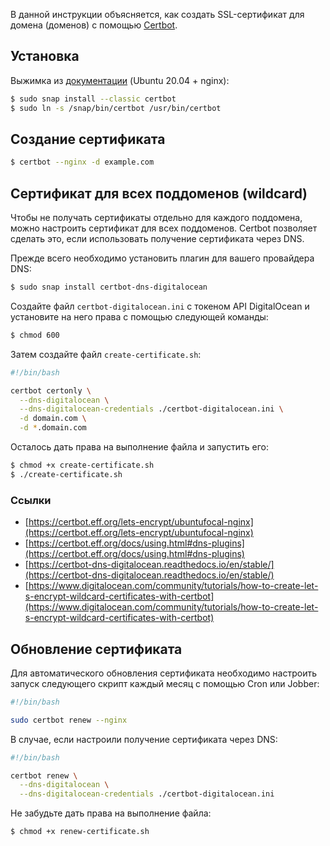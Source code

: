 В данной инструкции объясняется, как создать SSL-сертификат для домена (доменов) с помощью [Certbot](https://certbot.eff.org/).

## Установка

Выжимка из [документации](https://certbot.eff.org/instructionshttps://certbot.eff.org/docs/using.html) (Ubuntu 20.04 + nginx):

```bash
$ sudo snap install --classic certbot
$ sudo ln -s /snap/bin/certbot /usr/bin/certbot
```

## Создание сертификата

```bash
$ certbot --nginx -d example.com
```

## Сертификат для всех поддоменов (wildcard)

Чтобы не получать сертификаты отдельно для каждого поддомена, можно настроить сертификат для всех поддоменов. Certbot позволяет сделать это, если использовать получение сертификата через DNS.

Прежде всего необходимо установить плагин для вашего провайдера DNS:

```bash
$ sudo snap install certbot-dns-digitalocean
```

Создайте файл `certbot-digitalocean.ini` с токеном API DigitalOcean и установите на него права с помощью следующей команды:

```bash
$ chmod 600
```

Затем создайте файл `create-certificate.sh`:

```bash
#!/bin/bash

certbot certonly \
  --dns-digitalocean \
  --dns-digitalocean-credentials ./certbot-digitalocean.ini \
  -d domain.com \
  -d *.domain.com
```

Осталось дать права на выполнение файла и запустить его:

```bash
$ chmod +x create-certificate.sh
$ ./create-certificate.sh
```

### Ссылки

- [https://certbot.eff.org/lets-encrypt/ubuntufocal-nginx](https://certbot.eff.org/lets-encrypt/ubuntufocal-nginx)
- [https://certbot.eff.org/docs/using.html#dns-plugins](https://certbot.eff.org/docs/using.html#dns-plugins)
- [https://certbot-dns-digitalocean.readthedocs.io/en/stable/](https://certbot-dns-digitalocean.readthedocs.io/en/stable/)
- [https://www.digitalocean.com/community/tutorials/how-to-create-let-s-encrypt-wildcard-certificates-with-certbot](https://www.digitalocean.com/community/tutorials/how-to-create-let-s-encrypt-wildcard-certificates-with-certbot)

## Обновление сертификата

Для автоматического обновления сертификата необходимо настроить запуск следующего скрипт каждый месяц с помощью Cron или Jobber:

```bash
#!/bin/bash

sudo certbot renew --nginx
```

В случае, если настроили получение сертификата через DNS: 

```bash
#!/bin/bash

certbot renew \
  --dns-digitalocean \
  --dns-digitalocean-credentials ./certbot-digitalocean.ini
```

Не забудьте дать права на выполнение файла:

```bash
$ chmod +x renew-certificate.sh
```
